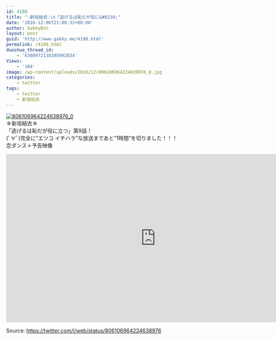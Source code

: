 ```yaml
---
id: 4198
title: "☆新垣結衣☆\n「逃げるは恥だが役に&#8230;"
date: '2016-12-06T21:00:32+08:00'
author: GakkyBot
layout: post
guid: 'http://www.gakky.me/4198.html'
permalink: /4198.html
duoshuo_thread_id:
    - '6360972138395992834'
Views:
    - '104'
image: /wp-content/uploads/2016/12/806106964224638976_0.jpg
categories:
    - twitter
tags:
    - twitter
    - 新垣结衣
---
```


[![806106964224638976_0](http://www.yui-aragaki.org/wp-content/uploads/2016/12/806106964224638976_0.jpg)](http://www.yui-aragaki.org/wp-content/uploads/2016/12/806106964224638976_0.jpg)  
☆新垣結衣☆  
「逃げるは恥だが役に立つ」第9話！  
(ﾟ∀ﾟ)完全に“エツコ イチハラ”な放送まであと“1時間”を切りました！！！  
恋ダンス＋予告映像  
<iframe allowfullscreen="" frameborder="0" height="456" loading="lazy" src="https://www.youtube.com/embed/loDSHuiaR2A?feature=oembed" width="810"></iframe>  
  
Source: <https://twitter.com/i/web/status/806106964224638976>